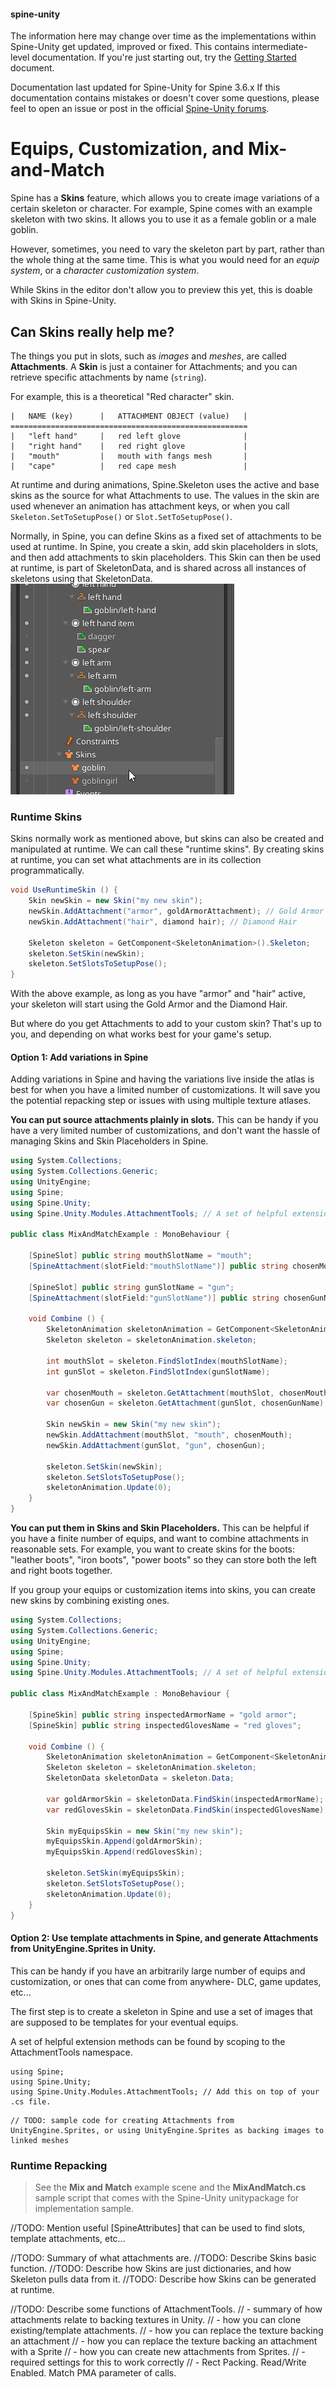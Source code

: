 #### spine-unity
The information here may change over time as the implementations within Spine-Unity get updated, improved or fixed.
This contains intermediate-level documentation. If you're just starting out, try the [Getting Started](/Getting-Started.md) document.

Documentation last updated for Spine-Unity for Spine 3.6.x
If this documentation contains mistakes or doesn't cover some questions, please feel to open an issue or post in the official [Spine-Unity forums](http://esotericsoftware.com/forum/viewforum.php?f=3). 

# Equips, Customization, and Mix-and-Match
Spine has a **Skins** feature, which allows you to create image variations of a certain skeleton or character.
For example, Spine comes with an example skeleton with two skins. It allows you to use it as a female goblin or a male goblin. 

However, sometimes, you need to vary the skeleton part by part, rather than the whole thing at the same time.
This is what you would need for an *equip system*, or a *character customization system*. 

While Skins in the editor don't allow you to preview this yet, this is doable with Skins in Spine-Unity.

## Can Skins really help me?
The things you put in slots, such as *images* and *meshes*, are called **Attachments**.
A **Skin** is just a container for Attachments; and you can retrieve specific attachments by name (`string`).

For example, this is a theoretical "Red character" skin.
```
|   NAME (key)      |   ATTACHMENT OBJECT (value)   |
=====================================================
|   "left hand"     |   red left glove              |
|   "right hand"    |   red right glove             |
|   "mouth"         |   mouth with fangs mesh       |
|   "cape"          |   red cape mesh               |
```

At runtime and during animations, Spine.Skeleton uses the active and base skins as the source for what Attachments to use.
The values in the skin are used whenever an animation has attachment keys, or when you call `Skeleton.SetToSetupPose()` or `Slot.SetToSetupPose()`.

Normally, in Spine, you can define Skins as a fixed set of attachments to be used at runtime.
In Spine, you create a skin, add skin placeholders in slots, and then add attachments to skin placeholders.
This Skin can then be used at runtime, is part of SkeletonData, and is shared across all instances of skeletons using that SkeletonData.
![](/img/spine-runtimes-guide/spine-unity/mixandmatch-spinetree.png)


### Runtime Skins
Skins normally work as mentioned above, but skins can also be created and manipulated at runtime. We can call these "runtime skins".
By creating skins at runtime, you can set what attachments are in its collection programmatically.
```csharp
void UseRuntimeSkin () {
	Skin newSkin = new Skin("my new skin");
	newSkin.AddAttachment("armor", goldArmorAttachment); // Gold Armor
	newSkin.AddAttachment("hair", diamond hair); // Diamond Hair

	Skeleton skeleton = GetComponent<SkeletonAnimation>().Skeleton;	
	skeleton.SetSkin(newSkin);
	skeleton.SetSlotsToSetupPose();
}
```
With the above example, as long as you have "armor" and "hair" active, your skeleton will start using the Gold Armor and the Diamond Hair.

But where do you get Attachments to add to your custom skin?
That's up to you, and depending on what works best for your game's setup.

#### Option 1: Add variations in Spine
Adding variations in Spine and having the variations live inside the atlas is best for when you have a limited number of customizations. It will save you the potential repacking step or issues with using multiple texture atlases. 

**You can put source attachments plainly in slots.**
This can be handy if you have a very limited number of customizations, and don't want the hassle of managing Skins and Skin Placeholders in Spine.

```csharp
using System.Collections;
using System.Collections.Generic;
using UnityEngine;
using Spine;
using Spine.Unity;
using Spine.Unity.Modules.AttachmentTools; // A set of helpful extension methods can be found by scoping to the AttachmentTools namespace.

public class MixAndMatchExample : MonoBehaviour {

	[SpineSlot] public string mouthSlotName = "mouth";
	[SpineAttachment(slotField:"mouthSlotName")] public string chosenMouthName = "lipstick mouth";

	[SpineSlot] public string gunSlotName = "gun";
	[SpineAttachment(slotField:"gunSlotName")] public string chosenGunName = "laser pistol";

	void Combine () {
		SkeletonAnimation skeletonAnimation = GetComponent<SkeletonAnimation>();
		Skeleton skeleton = skeletonAnimation.skeleton;

		int mouthSlot = skeleton.FindSlotIndex(mouthSlotName);
		int gunSlot = skeleton.FindSlotIndex(gunSlotName);

		var chosenMouth = skeleton.GetAttachment(mouthSlot, chosenMouthName);
		var chosenGun = skeleton.GetAttachment(gunSlot, chosenGunName);

		Skin newSkin = new Skin("my new skin");
		newSkin.AddAttachment(mouthSlot, "mouth", chosenMouth);
		newSkin.AddAttachment(gunSlot, "gun", chosenGun);

		skeleton.SetSkin(newSkin);
		skeleton.SetSlotsToSetupPose();
		skeletonAnimation.Update(0);
	}
}
```

**You can put them in Skins and Skin Placeholders.**
This can be helpful if you have a finite number of equips, and want to combine attachments in reasonable sets.
For example, you want to create skins for the boots: "leather boots", "iron boots", "power boots" so they can store both the left and right boots together.

If you group your equips or customization items into skins, you can create new skins by combining existing ones. 
```csharp
using System.Collections;
using System.Collections.Generic;
using UnityEngine;
using Spine;
using Spine.Unity;
using Spine.Unity.Modules.AttachmentTools; // A set of helpful extension methods can be found by scoping to the AttachmentTools namespace.

public class MixAndMatchExample : MonoBehaviour {

	[SpineSkin] public string inspectedArmorName = "gold armor";
	[SpineSkin]	public string inspectedGlovesName = "red gloves";

	void Combine () {
		SkeletonAnimation skeletonAnimation = GetComponent<SkeletonAnimation>();
		Skeleton skeleton = skeletonAnimation.skeleton;
		SkeletonData skeletonData = skeleton.Data;

		var goldArmorSkin = skeletonData.FindSkin(inspectedArmorName);
		var redGlovesSkin = skeletonData.FindSkin(inspectedGlovesName);

		Skin myEquipsSkin = new Skin("my new skin");
		myEquipsSkin.Append(goldArmorSkin);
		myEquipsSkin.Append(redGlovesSkin);

		skeleton.SetSkin(myEquipsSkin);
		skeleton.SetSlotsToSetupPose();
		skeletonAnimation.Update(0);
	}
}
```


#### Option 2: Use template attachments in Spine, and generate Attachments from UnityEngine.Sprites in Unity.
This can be handy if you have an arbitrarily large number of equips and customization, or ones that can come from anywhere- DLC, game updates, etc...


The first step is to create a skeleton in Spine and use a set of images that are supposed to be templates for your eventual equips.

A set of helpful extension methods can be found by scoping to the AttachmentTools namespace.
```
using Spine;
using Spine.Unity;
using Spine.Unity.Modules.AttachmentTools; // Add this on top of your .cs file.
```

```
// TODO: sample code for creating Attachments from UnityEngine.Sprites, or using UnityEngine.Sprites as backing images to linked meshes
```

### Runtime Repacking

> See the **Mix and Match** example scene and the **MixAndMatch.cs** sample script that comes with the Spine-Unity unitypackage for implementation sample.

//TODO: Mention useful [SpineAttributes] that can be used to find slots, template attachments, etc...

//TODO: Summary of what attachments are.
//TODO: Describe Skins basic function.
//TODO: Describe how Skins are just dictionaries, and how Skeleton pulls data from it.
//TODO: Describe how Skins can be generated at runtime.

//TODO: Describe some functions of AttachmentTools.
// - summary of how attachments relate to backing textures in Unity.
// - how you can clone existing/template attachments.
// - how you can replace the texture backing an attachment
// - how you can replace the texture backing an attachment with a Sprite
// - how you can create new attachments from Sprites.
// - required settings for this to work correctly
//   - Rect Packing. Read/Write Enabled. Match PMA parameter of calls. 


 

